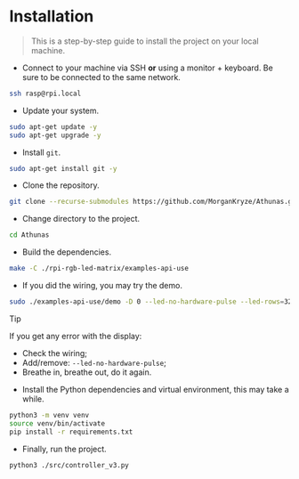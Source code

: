 # Installation

> This is a step-by-step guide to install the project on your local machine.

- Connect to your machine via SSH **or** using a monitor + keyboard. Be sure to be connected to the same network.

```bash
ssh rasp@rpi.local
```

- Update your system.

```bash
sudo apt-get update -y
sudo apt-get upgrade -y
```

- Install `git`.

```bash
sudo apt-get install git -y
```

- Clone the repository.

```bash
git clone --recurse-submodules https://github.com/MorganKryze/Athunas.git
```

- Change directory to the project.

```bash
cd Athunas
```

- Build the dependencies.

```bash
make -C ./rpi-rgb-led-matrix/examples-api-use
```

- If you did the wiring, you may try the demo.

```bash
sudo ./examples-api-use/demo -D 0 --led-no-hardware-pulse --led-rows=32 --led-cols=64
```

> [!TIP]
> If you get any error with the display:
>
> - Check the wiring;
> - Add/remove: `--led-no-hardware-pulse`;
> - Breathe in, breathe out, do it again.

- Install the Python dependencies and virtual environment, this may take a while.

```bash
python3 -m venv venv
source venv/bin/activate
pip install -r requirements.txt
```

- Finally, run the project.

```bash
python3 ./src/controller_v3.py
```
